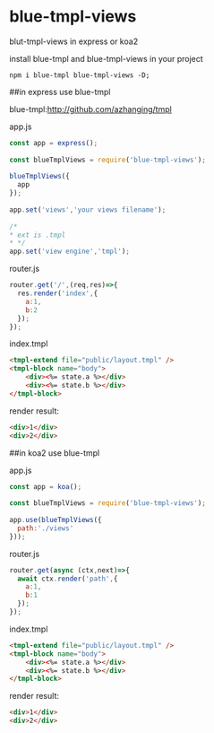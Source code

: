 # blue-tmpl-views
blut-tmpl-views in express or koa2

install blue-tmpl and blue-tmpl-views in your project

```
npm i blue-tmpl blue-tmpl-views -D;
```

##in express use blue-tmpl

blue-tmpl:http://github.com/azhanging/tmpl


app.js
```javascript
const app = express();
 
const blueTmplViews = require('blue-tmpl-views');
 
blueTmplViews({
  app
});
 
app.set('views','your views filename');
 
/*
* ext is .tmpl
* */
app.set('view engine','tmpl');
```

router.js
```javascript
router.get('/',(req,res)=>{
  res.render('index',{
    a:1,
    b:2
  });
});
```

index.tmpl
```html
<tmpl-extend file="public/layout.tmpl" />
<tmpl-block name="body">
    <div><%= state.a %></div>
    <div><%= state.b %></div>
</tmpl-block>
```

render result:
```html
<div>1</div>
<div>2</div>
```

##in koa2 use blue-tmpl

app.js
```javascript
const app = koa();
 
const blueTmplViews = require('blue-tmpl-views');
 
app.use(blueTmplViews({
  path:'./views'
}));
```

router.js
```javascript
router.get(async (ctx,next)=>{
  await ctx.render('path',{
  	a:1,
    b:1
  });
});
```


index.tmpl
```html
<tmpl-extend file="public/layout.tmpl" />
<tmpl-block name="body">
    <div><%= state.a %></div>
    <div><%= state.b %></div>
</tmpl-block>
```


render result:
```html
<div>1</div>
<div>2</div>
```













